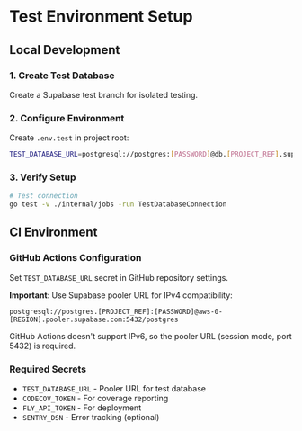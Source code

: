 # Test Environment Setup

## Local Development

### 1. Create Test Database

Create a Supabase test branch for isolated testing.

### 2. Configure Environment

Create `.env.test` in project root:

```bash
TEST_DATABASE_URL=postgresql://postgres:[PASSWORD]@db.[PROJECT_REF].supabase.co:5432/postgres
```

### 3. Verify Setup

```bash
# Test connection
go test -v ./internal/jobs -run TestDatabaseConnection
```

## CI Environment

### GitHub Actions Configuration

Set `TEST_DATABASE_URL` secret in GitHub repository settings.

**Important**: Use Supabase pooler URL for IPv4 compatibility:

```
postgresql://postgres.[PROJECT_REF]:[PASSWORD]@aws-0-[REGION].pooler.supabase.com:5432/postgres
```

GitHub Actions doesn't support IPv6, so the pooler URL (session mode, port 5432) is required.

### Required Secrets

- `TEST_DATABASE_URL` - Pooler URL for test database
- `CODECOV_TOKEN` - For coverage reporting
- `FLY_API_TOKEN` - For deployment
- `SENTRY_DSN` - Error tracking (optional)